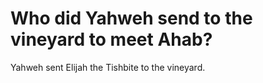 # Who did Yahweh send to the vineyard to meet Ahab?

Yahweh sent Elijah the Tishbite to the vineyard.
